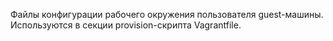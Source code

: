 
Файлы конфигурации рабочего окружения пользователя guest-машины. Используются в секции provision-скрипта Vagrantfile.